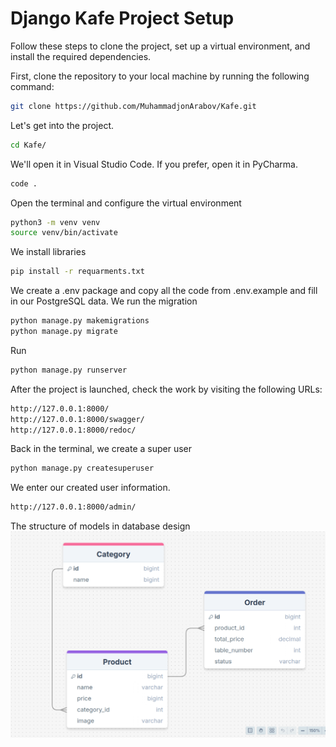 # Django Kafe Project Setup

Follow these steps to clone the project, set up a virtual environment, and install the required dependencies.


First, clone the repository to your local machine by running the following command:

```bash
git clone https://github.com/MuhammadjonArabov/Kafe.git
```
Let's get into the project.
```bash
cd Kafe/
```
We'll open it in Visual Studio Code. If you prefer, open it in PyCharma.
```bash
code .
```
Open the terminal and configure the virtual environment
```bash
python3 -m venv venv
source venv/bin/activate
```
We install libraries
```bash
pip install -r requarments.txt
```
We create a .env package and copy all the code from .env.example and fill in our PostgreSQL data.
We run the migration
```bash
python manage.py makemigrations
python manage.py migrate
```
Run
```bash
python manage.py runserver
```
After the project is launched, check the work by visiting the following URLs:
```bash
http://127.0.0.1:8000/
http://127.0.0.1:8000/swagger/
http://127.0.0.1:8000/redoc/
```
Back in the terminal, we create a super user
```bash
python manage.py createsuperuser
```
We enter our created user information.
```bash
http://127.0.0.1:8000/admin/
```

The structure of models in database design
![Alt text](https://github.com/MuhammadjonArabov/Kafe/blob/main/DrawDB-Stricture.png)
